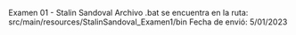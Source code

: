 Examen 01 - Stalin Sandoval
Archivo .bat se encuentra en la ruta: src/main/resources/StalinSandoval_Examen1/bin
Fecha de envió: 5/01/2023
